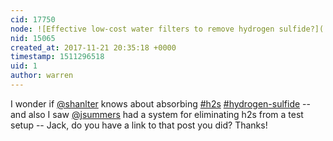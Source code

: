 ```yaml
---
cid: 17750
node: ![Effective low-cost water filters to remove hydrogen sulfide?](../notes/gretchengehrke/10-19-2017/effective-low-cost-water-filters-to-remove-hydrogen-sulfide)
nid: 15065
created_at: 2017-11-21 20:35:18 +0000
timestamp: 1511296518
uid: 1
author: warren
---
```


I wonder if [@shanlter](/profile/shanlter) knows about absorbing [#h2s](/tag/h2s) [#hydrogen-sulfide](/tag/hydrogen-sulfide) -- and also I saw [@jsummers](/profile/jsummers) had a system for eliminating h2s from a test setup -- Jack, do you have a link to that post you did? Thanks!